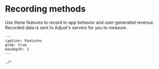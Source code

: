 # Recording methods

Use these features to record in-app behavior and user-generated revenue. Recorded data is sent to Adjust's servers for you to measure.

```{toctree}
---
caption: Features
glob: true
maxdepth: 1
---

./*

```
